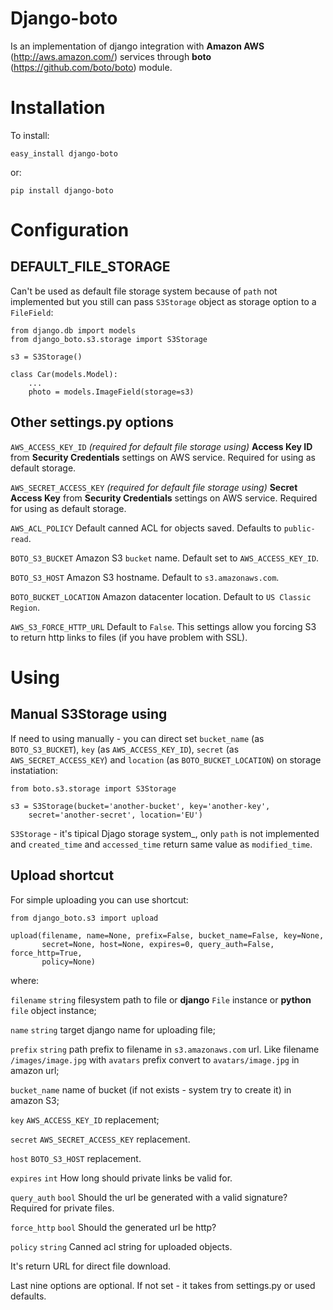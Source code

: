 # Django-boto

Is an implementation of django integration with **Amazon AWS**
(http://aws.amazon.com/) services through **boto**
(https://github.com/boto/boto) module.

Installation
============

To install:

    easy_install django-boto

or:

    pip install django-boto

Configuration
=============

DEFAULT_FILE_STORAGE
----------------------

Can't be used as default file storage system because of ``path`` not
implemented but you still can pass ``S3Storage`` object as storage
option to a ``FileField``:



    from django.db import models
    from django_boto.s3.storage import S3Storage

    s3 = S3Storage()

    class Car(models.Model):
        ...
        photo = models.ImageField(storage=s3)

Other settings.py options
-------------------------

``AWS_ACCESS_KEY_ID``
    *(required for default file storage using)* **Access Key ID** from
    **Security Credentials** settings on AWS service. Required for using
    as default storage.

``AWS_SECRET_ACCESS_KEY``
    *(required for default file storage using)* **Secret Access Key**
    from **Security Credentials** settings on AWS service. Required for
    using as default storage.

``AWS_ACL_POLICY``
    Default canned ACL for objects saved. Defaults to ``public-read``.

``BOTO_S3_BUCKET``
    Amazon S3 ``bucket`` name. Default set to ``AWS_ACCESS_KEY_ID``.

``BOTO_S3_HOST``
    Amazon S3 hostname. Default to ``s3.amazonaws.com``.

``BOTO_BUCKET_LOCATION``
    Amazon datacenter location. Default to ``US Classic Region``.

``AWS_S3_FORCE_HTTP_URL``
    Default to ``False``. This settings allow you forcing S3 to return http links to files (if you have problem with SSL).

# Using

Manual S3Storage using
----------------------

If need to using manually - you can direct set ``bucket_name`` (as
``BOTO_S3_BUCKET``), ``key`` (as ``AWS_ACCESS_KEY_ID``), ``secret`` (as
``AWS_SECRET_ACCESS_KEY``) and ``location`` (as
``BOTO_BUCKET_LOCATION``) on storage instatiation:


    from boto.s3.storage import S3Storage

    s3 = S3Storage(bucket='another-bucket', key='another-key',
        secret='another-secret', location='EU')

``S3Storage`` - it's tipical Djago storage system\_, only ``path`` is
not implemented and ``created_time`` and ``accessed_time`` return same
value as ``modified_time``.

Upload shortcut
---------------

For simple uploading you can use shortcut:



    from django_boto.s3 import upload

    upload(filename, name=None, prefix=False, bucket_name=False, key=None,
           secret=None, host=None, expires=0, query_auth=False, force_http=True,
           policy=None)

where:

``filename``
    ``string`` filesystem path to file or **django** ``File`` instance
    or **python** ``file`` object instance;

``name``
    ``string`` target django name for uploading file;

``prefix``
    ``string`` path prefix to filename in ``s3.amazonaws.com`` url. Like
    filename ``/images/image.jpg`` with ``avatars`` prefix convert to
    ``avatars/image.jpg`` in amazon url;

``bucket_name``
    name of bucket (if not exists - system try to create it) in amazon
    S3;

``key``
    ``AWS_ACCESS_KEY_ID`` replacement;

``secret``
    ``AWS_SECRET_ACCESS_KEY`` replacement.

``host``
    ``BOTO_S3_HOST`` replacement.

``expires``
    ``int`` How long should private links be valid for.

``query_auth``
    ``bool`` Should the url be generated with a valid signature?
    Required for private files.

``force_http``
    ``bool`` Should the generated url be http?

``policy``
    ``string`` Canned acl string for uploaded objects.

It's return URL for direct file download.

Last nine options are optional. If not set - it takes from settings.py
or used defaults.
